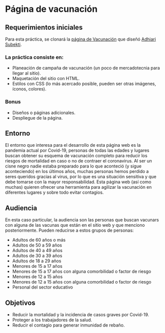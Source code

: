 # Página de vacunación

## Requerimientos iniciales
Para esta práctica, se clonará la [página de Vacunación](https://github.com/LaunchX-InnovaccionVirtual/FrontEnd-Mision/blob/main/03%20-%20CSS/practica/landingVacunaci%C3%B3n.png) que diseñó [Adhiari Subekti](https://dribbble.com/Adhiari_is).  

### La práctica consiste en:
- Planeación de campaña de vacunación (un poco de mercadotecnia para llegar al sitio).
- Maquetación del sitio con HTML.
- Estilos con CSS (lo más acercado posible, pueden ser otras imágenes, íconos, colores).

### Bonus
- Diseños o páginas adicionales.
- Despliegue de la página.

## Entorno
El entorno que interesa para el desarrollo de esta página web es la pandemia actual por Covid-19, personas de todas las edades y lugares buscan obtener su esquema de vacunación completo para reducir los riesgos de mortalidad en caso o no de contraer el coronavirus.
Al ser un cisne negro nadie estaba preparado para lo que aconteció (y sigue aconteciendo) en los últimos años, muchas personas hemos perdido a seres queridos gracias al virus, por lo que es una situación sensitiva y que debe tomarse con la mayor responsabilidad. Esta página web (así como muchas) quieren ofrecer una herramienta para agilizar la vacunación en diferentes lugares y sobre todo evitar contagios.  

## Audiencia
En esta caso particular, la audiencia son las personas que buscan vacunars con alguna de las vacunas que están en el sitio web y que menciono posteriormente.
Pueden reducirse a estos grupos de personas:
- Adultos de 60 años o más
- Adultos de 50 a 59 años
- Adultos de 40 a 49 años
- Adultos de 30 a 39 años
- Adultos de 18 a 29 años
- Menores de 15 a 17 años
- Menores de 15 a 17 años con alguna comorbilidad o factor de riesgo
- Menores de 12 a 15 años
- Menores de 12 a 15 años con alguna comorbilidad o factor de riesgo
- Personal del sector educativo

## Objetivos
- Reducir la mortalidad y la incidencia de casos graves por Covid-19.
- Proteger a los trabajadores de la salud.
- Reducir el contagio para generar inmunidad de rebaño.